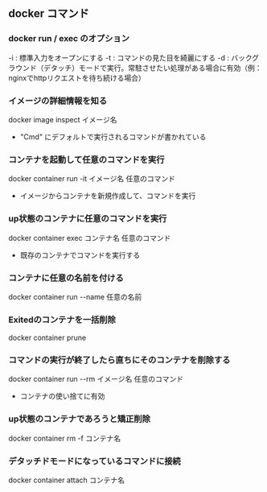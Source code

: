 ## docker コマンド
### docker run / exec のオプション
-i : 標準入力をオープンにする
-t : コマンドの見た目を綺麗にする
-d : バックグラウンド（デタッチ）モードで実行。常駐させたい処理がある場合に有効（例：nginxでhttpリクエストを待ち続ける場合）

### イメージの詳細情報を知る
docker image inspect イメージ名

- "Cmd" にデフォルトで実行されるコマンドが書かれている

### コンテナを起動して任意のコマンドを実行
docker container run -it イメージ名 任意のコマンド

- イメージからコンテナを新規作成して、コマンドを実行

### up状態のコンテナに任意のコマンドを実行
docker container exec コンテナ名 任意のコマンド

- 既存のコンテナでコマンドを実行する

### コンテナに任意の名前を付ける
docker container run --name 任意の名前

### Exitedのコンテナを一括削除
docker container prune

### コマンドの実行が終了したら直ちにそのコンテナを削除する
docker container run --rm イメージ名 任意のコマンド

- コンテナの使い捨てに有効

### up状態のコンテナであろうと矯正削除
docker container rm -f コンテナ名


### デタッチドモードになっているコマンドに接続
docker container attach コンテナ名


